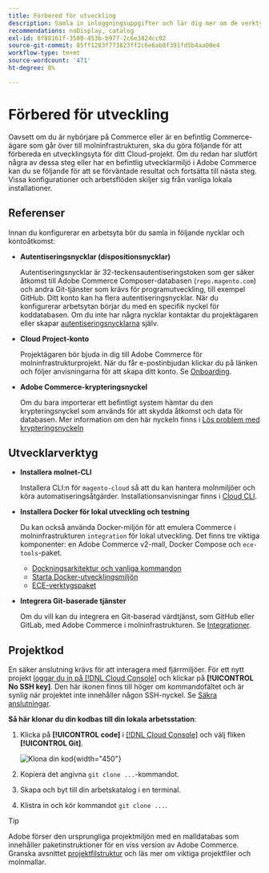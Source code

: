 ```yaml
---
title: Förbered för utveckling
description: Samla in inloggningsuppgifter och lär dig mer om de verktyg som finns för att konfigurera en arbetsyta för utveckling som ska användas med ditt Commerce i molninfrastrukturprojekt.
recommendations: noDisplay, catalog
exl-id: 8f88161f-3580-453b-b977-2c6e3824cc02
source-git-commit: 85ff1283f773823ff2c6e6ab8f391fd5b4aa00e4
workflow-type: tm+mt
source-wordcount: '471'
ht-degree: 0%

---
```


# Förbered för utveckling

Oavsett om du är nybörjare på Commerce eller är en befintlig Commerce-ägare som går över till molninfrastrukturen, ska du göra följande för att förbereda en utvecklingsyta för ditt Cloud-projekt. Om du redan har slutfört några av dessa steg eller har en befintlig utvecklarmiljö i Adobe Commerce kan du se följande för att se förväntade resultat och fortsätta till nästa steg. Vissa konfigurationer och arbetsflöden skiljer sig från vanliga lokala installationer.

## Referenser

Innan du konfigurerar en arbetsyta bör du samla in följande nycklar och kontoåtkomst:

- **Autentiseringsnycklar (dispositionsnycklar)**

  Autentiseringsnycklar är 32-teckensautentiseringstoken som ger säker åtkomst till Adobe Commerce Composer-databasen (`repo.magento.com`) och andra Git-tjänster som krävs för programutveckling, till exempel GitHub. Ditt konto kan ha flera autentiseringsnycklar. När du konfigurerar arbetsytan börjar du med en specifik nyckel för koddatabasen. Om du inte har några nycklar kontaktar du projektägaren eller skapar [autentiseringsnycklarna](../cloud-guide/development/authentication-keys.md) själv.

- **Cloud Project-konto**

  Projektägaren bör bjuda in dig till Adobe Commerce för molninfrastrukturprojekt. När du får e-postinbjudan klickar du på länken och följer anvisningarna för att skapa ditt konto. Se [Onboarding](onboarding.md).

- **Adobe Commerce-krypteringsnyckel**

  Om du bara importerar ett befintligt system hämtar du den krypteringsnyckel som används för att skydda åtkomst och data för databasen. Mer information om den här nyckeln finns i [Lös problem med krypteringsnyckeln](https://experienceleague.adobe.com/docs/commerce-knowledge-base/kb/troubleshooting/miscellaneous/resolve-issues-with-encryption-key.html)

## Utvecklarverktyg

- **Installera molnet-CLI**

  Installera CLI:n för `magento-cloud` så att du kan hantera molnmiljöer och köra automatiseringsåtgärder. Installationsanvisningar finns i [Cloud CLI](../cloud-guide/dev-tools/cloud-cli-overview.md).

- **Installera Docker för lokal utveckling och testning**

  Du kan också använda Docker-miljön för att emulera Commerce i molninfrastrukturen `integration` för lokal utveckling. Det finns tre viktiga komponenter: en Adobe Commerce v2-mall, Docker Compose och `ece-tools`-paket.

   - [Dockningsarkitektur och vanliga kommandon](../cloud-guide/dev-tools/cloud-docker.md)
   - [Starta Docker-utvecklingsmiljön](https://developer.adobe.com/commerce/cloud-tools/docker/setup/)
   - [ECE-verktygspaket](../cloud-guide/dev-tools/package-overview.md)

- **Integrera Git-baserade tjänster**

  Om du vill kan du integrera en Git-baserad värdtjänst, som GitHub eller GitLab, med Adobe Commerce i molninfrastrukturen. Se [Integrationer](../cloud-guide/integrations/overview.md).

## Projektkod

En säker anslutning krävs för att interagera med fjärrmiljöer. För ett nytt projekt [loggar du in på  [!DNL Cloud Console]](https://console.adobecommerce.com) och klickar på **[!UICONTROL No SSH key]**. Den här ikonen finns till höger om kommandofältet och är synlig när projektet inte innehåller någon SSH-nyckel. Se [Säkra anslutningar](../cloud-guide/development/secure-connections.md#add-an-ssh-public-key-to-your-account).

**Så här klonar du din kodbas till din lokala arbetsstation**:

1. Klicka på **[!UICONTROL code]** i [[!DNL Cloud Console]](https://console.adobecommerce.com) och välj fliken **[!UICONTROL Git]**.

   ![Klona din kod](../assets/ui-git-code.png){width="450"}

1. Kopiera det angivna `git clone ...`-kommandot.

1. Skapa och byt till din arbetskatalog i en terminal.

1. Klistra in och kör kommandot `git clone ...`.

>[!TIP]
>
>Adobe förser den ursprungliga projektmiljön med en malldatabas som innehåller paketinstruktioner för en viss version av Adobe Commerce. Granska avsnittet [projektfilstruktur](../cloud-guide/project/file-structure.md) och läs mer om viktiga projektfiler och molnmallar.
